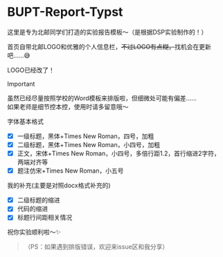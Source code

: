 # BUPT-Report-Typst
这里是专为北邮同学们打造的实验报告模板～（是根据DSP实验制作的！）

首页自带北邮LOGO和优雅的个人信息栏，~~不过LOGO有点糊，~~找机会在更新吧……😅

LOGO已经改了！

> [!IMPORTANT]
> 虽然已经尽量按照学校的Word模板来排版啦，但细微处可能有偏差……  
> 如果老师是细节控本控，使用时请多留意哦～  

字体基本格式
- [x] 一级标题，黑体+Times New Roman，四号，加粗
- [x] 二级标题，黑体+Times New Roman，小四号，加粗
- [x] 正文，宋体+Times New Roman，小四号，多倍行距1.2，首行缩进2字符，两端对齐等
- [x] 题注仿宋+Times New Roman，小五号

我的补充(主要是对照docx格式补充的)
- [x] 二级标题的缩进
- [x] 代码的缩进
- [x] 标题行间距相关情况

祝你实验顺利啦～✨  

>（PS：如果遇到排版错误，欢迎来issue区和我分享）
  
